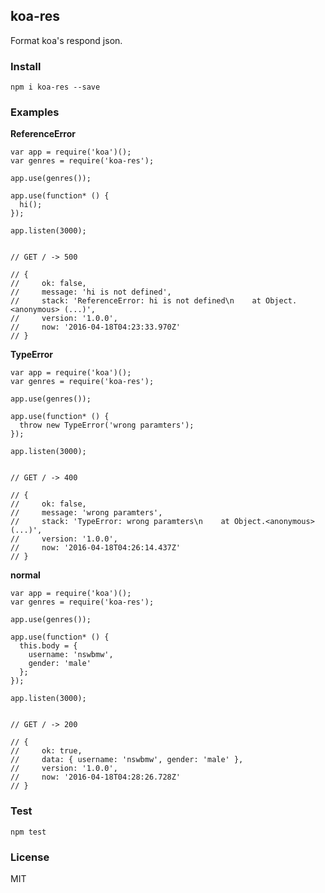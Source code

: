 ## koa-res

Format koa's respond json.

### Install

    npm i koa-res --save

### Examples

**ReferenceError**

```
var app = require('koa')();
var genres = require('koa-res');

app.use(genres());

app.use(function* () {
  hi();
});

app.listen(3000);


// GET / -> 500

// {
//     ok: false,
//     message: 'hi is not defined',
//     stack: 'ReferenceError: hi is not defined\n    at Object.<anonymous> (...)',
//     version: '1.0.0',
//     now: '2016-04-18T04:23:33.970Z'
// }
```

**TypeError**

```
var app = require('koa')();
var genres = require('koa-res');

app.use(genres());

app.use(function* () {
  throw new TypeError('wrong paramters');
});

app.listen(3000);


// GET / -> 400

// {
//     ok: false,
//     message: 'wrong paramters',
//     stack: 'TypeError: wrong paramters\n    at Object.<anonymous> (...)',
//     version: '1.0.0',
//     now: '2016-04-18T04:26:14.437Z'
// }
```

**normal**

```
var app = require('koa')();
var genres = require('koa-res');

app.use(genres());

app.use(function* () {
  this.body = {
    username: 'nswbmw',
    gender: 'male'
  };
});

app.listen(3000);


// GET / -> 200

// {
//     ok: true,
//     data: { username: 'nswbmw', gender: 'male' },
//     version: '1.0.0',
//     now: '2016-04-18T04:28:26.728Z'
// }
```

### Test

    npm test

### License

MIT